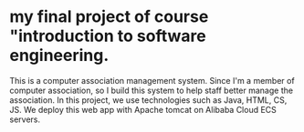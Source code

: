 # my final project of course "introduction to software engineering.
This is a computer association management system. 
Since I'm a member of computer association, so I build this system to help staff better manage the association.
In this project, we use technologies such as Java, HTML, CS, JS. We deploy this web app with Apache tomcat on Alibaba Cloud ECS servers.
